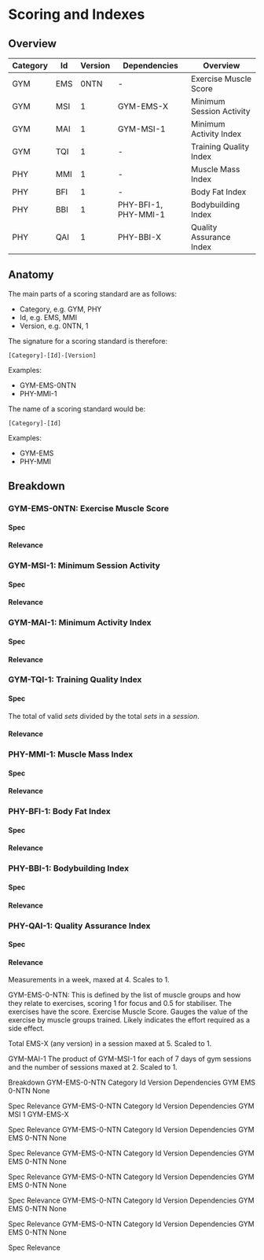 # Scoring and Indexes

## Overview

| Category | Id  | Version | Dependencies | Overview |
| -------- | --- | ------- | ------------ | -------- |
| GYM      | EMS | 0NTN    | -            | Exercise Muscle Score
| GYM      | MSI | 1       | GYM-EMS-X    | Minimum Session Activity
| GYM      | MAI | 1       | GYM-MSI-1    | Minimum Activity Index
| GYM      | TQI | 1       | -            | Training Quality Index
| PHY      | MMI | 1       | -            | Muscle Mass Index
| PHY      | BFI | 1       | -            | Body Fat Index
| PHY      | BBI | 1       | PHY-BFI-1, PHY-MMI-1 | Bodybuilding Index
| PHY      | QAI | 1       | PHY-BBI-X    | Quality Assurance Index

## Anatomy

The main parts of a scoring standard are as follows:

* Category, e.g. GYM, PHY
* Id, e.g. EMS, MMI
* Version, e.g. 0NTN, 1

The signature for a scoring standard is therefore:

`[Category]-[Id]-[Version]`

Examples:

* GYM-EMS-0NTN
* PHY-MMI-1

The name of a scoring standard would be:

`[Category]-[Id]`

Examples:

* GYM-EMS
* PHY-MMI

## Breakdown

### GYM-EMS-0NTN: Exercise Muscle Score

#### Spec

#### Relevance

### GYM-MSI-1: Minimum Session Activity

#### Spec

#### Relevance

### GYM-MAI-1: Minimum Activity Index

#### Spec

#### Relevance

### GYM-TQI-1: Training Quality Index

#### Spec
The total of valid *sets* divided by the total *sets* in a *session*.

#### Relevance

### PHY-MMI-1: Muscle Mass Index

#### Spec

#### Relevance

### PHY-BFI-1: Body Fat Index

#### Spec

#### Relevance

### PHY-BBI-1: Bodybuilding Index

#### Spec

#### Relevance

### PHY-QAI-1: Quality Assurance Index

#### Spec

#### Relevance



Measurements in a week, maxed at 4. Scales to 1.




GYM-EMS-0-NTN:
This is defined by the list of muscle groups and how they relate to exercises, scoring 1 for focus and 0.5 for stabiliser. The exercises have the score.
Exercise Muscle Score. Gauges the value of the exercise by muscle groups trained. Likely indicates the effort required as a side effect.


Total EMS-X (any version) in a session maxed at 5. Scaled to 1.


GYM-MAI-1
The product of GYM-MSI-1 for each of 7 days of gym sessions and the number of sessions maxed at 2. Scaled to 1.








Breakdown
GYM-EMS-0-NTN
Category
Id
Version
Dependencies
GYM
EMS
0-NTN
None

Spec
Relevance
GYM-EMS-0-NTN
Category
Id
Version
Dependencies
GYM
MSI
1
GYM-EMS-X

Spec
Relevance
GYM-EMS-0-NTN
Category
Id
Version
Dependencies
GYM
EMS
0-NTN
None

Spec
Relevance
GYM-EMS-0-NTN
Category
Id
Version
Dependencies
GYM
EMS
0-NTN
None

Spec
Relevance
GYM-EMS-0-NTN
Category
Id
Version
Dependencies
GYM
EMS
0-NTN
None

Spec
Relevance
GYM-EMS-0-NTN
Category
Id
Version
Dependencies
GYM
EMS
0-NTN
None

Spec
Relevance
GYM-EMS-0-NTN
Category
Id
Version
Dependencies
GYM
EMS
0-NTN
None

Spec
Relevance

